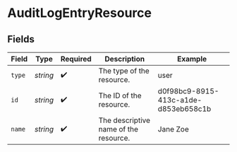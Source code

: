 # AuditLogEntryResource


## Fields

| Field                                 | Type                                  | Required                              | Description                           | Example                               |
| ------------------------------------- | ------------------------------------- | ------------------------------------- | ------------------------------------- | ------------------------------------- |
| `type`                                | *string*                              | :heavy_check_mark:                    |  The type of the resource.            | user                                  |
| `id`                                  | *string*                              | :heavy_check_mark:                    | The ID of the resource.               | d0f98bc9-8915-413c-a1de-d853eb658c1b  |
| `name`                                | *string*                              | :heavy_check_mark:                    | The descriptive name of the resource. | Jane Zoe                              |